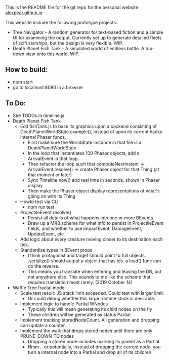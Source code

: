 This is the README file for the git repo for the personal website [alexpear.github.io](https://alexpear.github.io)

This website include the following prototype projects:
- Tree Navigator - A random generator for text-based fiction and a simple UI for examining the output. Currently set up to generate detailed fleets of scifi starships, but the design is very flexible. WIP.
- Death Planet Fish Tank - A simulated world of endless battle. A top-down view onto this world. WIP.

## How to build:
- npm start
- go to localhost:8080 in a browser

## To Do:
- See TODOs in timeline.js
- Death Planet Fish Tank
  - Edit fishTank.js to base its graphics upon a backend consisting of DeathPlanetWorldState.example(), instead of upon its current hacky internal Phaser funcs.
    - First make sure the WorldState instance in that file is a DeathPlanetWorldState
    - In the loop that instantiates 100 Phaser objects, add a ArrivalEvent in that loop.
    - Then refactor the loop such that computeNextInstant -> ArrivalEvent.resolve() -> create Phaser object for that Thing (at that moment or later)
    - Sync Timeline.now() and real time in seconds, shown in Phaser display
    - Then make the Phaser object display representations of what's going on with its Thing 
  - Howto test via CLI:
    - npm run test
  - ProjectileEvent.resolve()
    - Persist all details of what happens into one or more BEvents.
    - Draw up a MRB scheme for what info to persist in ProjectileEvent fields, and whether to use ImpactEvent, DamageEvent, UpdateEvent, etc
  - Add logic about every creature moving closer to its destination each tick.
  - Standardize types in BEvent props
    - I think protagonist and target should point to full objects. .serialize() should output a object that has ids. a load() func can do the reverse.
    - This means you translate when entering and leaving the DB, but not anywhere else. This sounds to me like the scheme that requires translation most rarely. (2019 October 14)
- Waffle Tree fractal mode
  - Scale test result: JS stack limit exceeded. Could test with larger limit.
    - Or could debug whether this large runtime stack is desirable.
  - Implement logic to handle Partial WNodes
    - Typically this will mean generating its child nodes on the fly
    - These children will be generated as status Partial
  - Implement tracking storedNodeCount. All generation and dropping can update a counter.
  - Implement the walk that drops stored nodes until there are only PRUNE_DOWN_TO nodes
    - Dropping a stored node includes marking its parent as a Partial
    - Hmm .. or potentially, instead of dropping the current node, you turn a internal node into a Partial and drop all of its children
